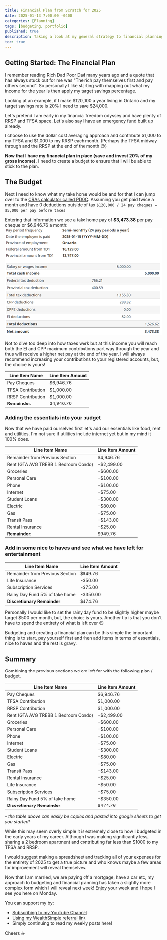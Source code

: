 ```yaml
---
title: Financial Plan from Scratch for 2025
date: 2025-01-13 7:00:00 -0400
categories: [Planning]
tags: [budgeting, portfolio]
published: true
description: Taking a look at my general strategy to financial planning.
toc: true
---
```


## Getting Started: The Financial Plan
I remember reading Rich Dad Poor Dad many years ago and a quote that has always stuck out for me was "The rich pay themselves first and pay others second". So personally I like starting with mapping out what my income for the year is then apply my target savings percentage.

Looking at an example, if I make $120,000 a year living in Ontario and my target savings rate is 20% I need to save $24,000.

Let's pretend I am early in my financial freedom odyssey and have plenty of RRSP and TFSA space. Let's also say I have an emergency fund built up already. 

I choose to use the dollar cost averaging approach and contribute $1,000 to my TFSA and $1,000 to my RRSP each month. (Perhaps the TFSA midway through and the RRSP at the end of the month 😉)

**Now that I have my financial plan in place (save and invest 20% of my gross income).** I need to create a budget to ensure that I will be able to stick to the plan.

## The Budget

Next I need to know what my take home would be and for that I can jump over to the [CRAs calculator called PDOC](https://apps.cra-arc.gc.ca/ebci/rhpd/beta/entry). Assuming you get paid twice a month and have 0 deductions outside of tax `$120,000 / 24 pay cheques = $5,000 per pay before taxes`

Entering that information we see a take home pay of **$3,473.38** per pay cheque or $6,946.76 a month:
![image](/assets/2025/2025-01-13-pdoc-120000.PNG)

Not to dive too deep into how taxes work but at this income you will reach both the EI and CPP maximum contributions part way through the year and thus will receive a higher net pay at the end of the year. I will always recommend increasing your contributions to your registered accounts, but, the choice is yours!

| **Line Item Name** | **Line Item Amount** |
| ------------------ | -------------------- |
| Pay Cheques        | $6,946.76            |
| TFSA Contribution  | $1,000.00            |
| RRSP Contribution  | $1,000.00            |
| **Remainder:**     | $4,946.76            |


### Adding the essentials into your budget

Now that we have paid ourselves first let's add our essentials like food, rent and utilities. I'm not sure if utilities include internet yet but in my mind it 100% does.

| **Line Item Name**                   | **Line Item Amount** |
| ------------------------------------ | -------------------- |
| Remainder from Previous Section      | $4,946.76            |
| Rent (GTA AVG TREBB 1 Bedroom Condo) | -$2,499.00           |
| Groceries                            | -$600.00             |
| Personal Care                        | -$100.00             |
| Phone                                | -$100.00             |
| Internet                             | -$75.00              |
| Student Loans                        | -$300.00             |
| Electric                             | -$80.00              |
| Gas                                  | -$75.00              |
| Transit Pass                         | -$143.00             |
| Rental Insurance                     | -$25.00              |
| **Remainder:**                       | $949.76              |

### Add in some nice to haves and see what we have left for entertainment

| **Line Item Name**              | **Line Item Amount** |
| ------------------------------- | -------------------- |
| Remainder from Previous Section | $949.76              |
| Life Insurance                  | -$50.00              |
| Subscription Services           | -$75.00              |
| Rainy Day Fund 5% of take home  | -$350.00             |
| **Discretionary Remainder**     | $474.76              |

Personally I would like to set the rainy day fund to be slightly higher maybe target $500 per month, but, the choice is yours. Another tip is that you don't have to spend the entirety of what is left over 😉

Budgeting and creating a financial plan can be this simple the important thing is to start, pay yourself first and then add items in terms of essentials, nice to haves and the rest is gravy.

## Summary

Combining the previous sections we are left for with the following plan / budget.

| **Line Item Name**                   | **Line Item Amount** |
| ------------------------------------ | -------------------- |
| Pay Cheques                          | $6,946.76            |
| TFSA Contribution                    | $1,000.00            |
| RRSP Contribution                    | $1,000.00            |
| Rent (GTA AVG TREBB 1 Bedroom Condo) | -$2,499.00           |
| Groceries                            | -$600.00             |
| Personal Care                        | -$100.00             |
| Phone                                | -$100.00             |
| Internet                             | -$75.00              |
| Student Loans                        | -$300.00             |
| Electric                             | -$80.00              |
| Gas                                  | -$75.00              |
| Transit Pass                         | -$143.00             |
| Rental Insurance                     | -$25.00              |
| Life Insurance                       | -$50.00              |
| Subscription Services                | -$75.00              |
| Rainy Day Fund 5% of take home       | -$350.00             |
| **Discretionary Remainder**          | $474.76              |

*- the table above can easily be copied and pasted into google sheets to get you started!*

While this may seem overly simple it is extremely close to how I budgeted in the early years of my career. Although I was making significantly less, sharing a 2 bedroom apartment and contributing far less than $1000 to my TFSA and RRSP.

I would suggest making a spreadsheet and tracking all of your expenses for the entirety of 2025 to get a true picture and who knows maybe a few areas for improvement will reveal themselves.

Now that I am married, we are paying off a mortgage, have a car etc, my approach to budgeting and financial planning has taken a slightly more complex form which I will reveal next week! Enjoy your week and I hope I see you here on Monday.

You can support my by:
- [Subscribing to my YouTube Channel](https://www.youtube.com/@FinancialFreedomAnOdyssey?sub_confirmation=1)
- [Using my WealthSimple referral link](https://my.wealthsimple.com/app/public/trade-referral-signup?code=VUGTXQ)
- Simply continuing to read my weekly posts here!

Cheers ☕